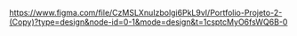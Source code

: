 https://www.figma.com/file/CzMSLXnuIzbolgi6PkL9vI/Portfolio-Projeto-2-(Copy)?type=design&node-id=0-1&mode=design&t=1csptcMyO6fsWQ6B-0
